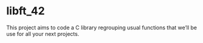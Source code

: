 # libft_42
This project aims to code a C library regrouping usual functions that we’ll be use for all your next projects.
